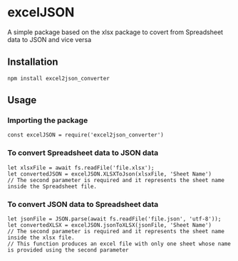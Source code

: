# excelJSON
A simple package based on the xlsx package to covert from Spreadsheet data to JSON and vice versa

## Installation
`npm install excel2json_converter`

## Usage
### Importing the package
`const excelJSON = require('excel2json_converter')`
### To convert Spreadsheet data to JSON data

`let xlsxFile = await fs.readFile('file.xlsx');`   
`let convertedJSON = excelJSON.XLSXToJson(xlsxFile, 'Sheet Name')`  
`// The second parameter is required and it represents the sheet name inside the Spreadsheet file.`
### To convert JSON data to Spreadsheet data

`let jsonFile = JSON.parse(await fs.readFile('file.json', 'utf-8'));`
`let convertedXLSX = excelJSON.jsonToXLSX(jsonFile, 'Sheet Name')`  
`// The second parameter is required and it represents the sheet name inside the xlsx file.`  
`// This function produces an excel file with only one sheet whose name is provided using the second parameter`
